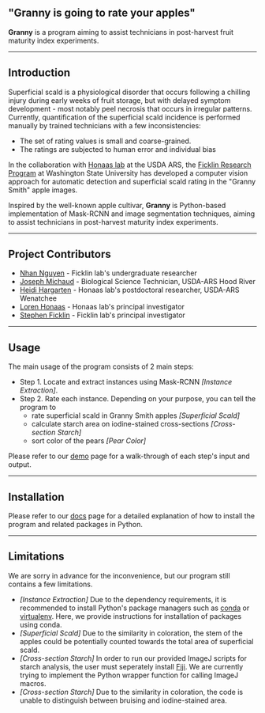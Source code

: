 ## "**Granny** is going to rate your apples"

**Granny** is a program aiming to assist technicians in post-harvest fruit maturity index experiments.

--- 

## Introduction

Superficial scald is a physiological disorder that occurs following a chilling injury during early weeks of fruit storage, but with delayed symptom development - most notably peel necrosis that occurs in irregular patterns. Currently, quantification of the superficial scald incidence is performed manually by trained technicians with a few inconsistencies:

- The set of rating values is small and coarse-grained.
- The ratings are subjected to human error and individual bias

In the collaboration with [Honaas lab](https://www.ars.usda.gov/pacific-west-area/wenatchee-wa/physiology-and-pathology-of-tree-fruits-research/people/loren-honaas/) at the USDA ARS, the [Ficklin Research Program](http://ficklinlab.cahnrs.wsu.edu/) at Washington State University has developed a computer vision approach for automatic detection and superficial scald rating in the "Granny Smith" apple images.

Inspired by the well-known apple cultivar, **Granny** is Python-based implementation of Mask-RCNN and image segmentation techniques, aiming to assist technicians in post-harvest maturity index experiments.

--- 

## Project Contributors

- [Nhan Nguyen](http://ficklinlab.cahnrs.wsu.edu/#people) - Ficklin lab's undergraduate researcher
- [Joseph Michaud](https://www.ars.usda.gov/people-locations/person/?person-id=57281) - Biological Science Technician, USDA-ARS Hood River
- [Heidi Hargarten](https://www.ars.usda.gov/people-locations/person?person-id=52227) - Honaas lab's postdoctoral researcher, USDA-ARS Wenatchee
- [Loren Honaas](https://www.ars.usda.gov/pacific-west-area/wenatchee-wa/physiology-and-pathology-of-tree-fruits-research/people/loren-honaas/) - Honaas lab's principal investigator
- [Stephen Ficklin](http://ficklinlab.cahnrs.wsu.edu/) - Ficklin lab's principal investigator

--- 

## Usage

The main usage of the program consists of 2 main steps:

- Step 1. Locate and extract instances using Mask-RCNN *[Instance Extraction]*.
- Step 2. Rate each instance. Depending on your purpose, you can tell the program to 
    - rate superficial scald in Granny Smith apples *[Superficial Scald]*
    - calculate starch area on iodine-stained cross-sections *[Cross-section Starch]*
    - sort color of the pears *[Pear Color]*

Please refer to our [demo](https://github.com/SystemsGenetics/granny/tree/master/demo) page for a walk-through of each step's input and output. 

--- 

## Installation 

Please refer to our [docs](https://github.com/SystemsGenetics/Granny/tree/master/docs) page for a detailed explanation of how to install the program and related packages in Python. 

--- 

## Limitations

We are sorry in advance for the inconvenience, but our program still contains a few limitations.
- *[Instance Extraction]* Due to the dependency requirements, it is recommended to install Python's package managers such as [conda](https://www.anaconda.com/) or [virtualenv](https://pypi.org/project/virtualenv/). Here, we provide instructions for installation of packages using conda. 
- *[Superficial Scald]* Due to the similarity in coloration, the stem of the apples could be potentially counted towards the total area of superficial scald.
- *[Cross-section Starch]* In order to run our provided ImageJ scripts for starch analysis, the user must seperately install [Fiji](https://imagej.net/software/fiji/). We are currently trying to implement the Python wrapper function for calling ImageJ macros.
- *[Cross-section Starch]* Due to the similarity in coloration, the code is unable to distinguish between bruising and iodine-stained area. 

